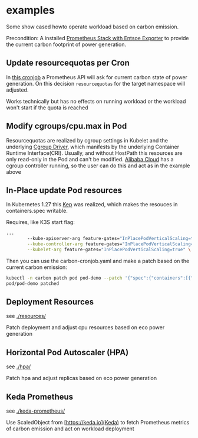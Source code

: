 # examples

Some show cased howto operate workload based on carbon emission.

Precondition: A installed [Prometheus Stack with Entsoe Exporter](https://github.com/eumel8/carbon-footprint) to provide the current carbon footprint of power generation.

## Update resourcequotas per Cron

In [this cronjob](quota/carbon-cronjob.yaml) a Prometheus API will ask for current carbon state of power generation.
On this decision `resourcequotas` for the target namespace will adjusted.

Works technically but has no effects on running workload or the workload won't start if the quota is reached

## Modify cgroups/cpu.max in Pod

Resourcequotas are realized by cgroup settings in Kubelet and the underlying [Cgroup Driver](https://kubernetes.io/docs/concepts/architecture/cgroups/), which manifests by the underlying Container Runtime Interface(CRI). Usually, and without HostPath this resources are only read-only in the Pod and can't be modified. [Alibaba Cloud](https://www.alibabacloud.com/help/en/ack/ack-managed-and-ack-dedicated/user-guide/dynamically-modify-the-resource-parameters-of-a-pod) has a cgroup controller running, so the user can do this and act as in the example above

## In-Place update Pod resources

In Kubernetes 1.27 this [Kep](https://github.com/kubernetes/enhancements/blob/master/keps/sig-node/1287-in-place-update-pod-resources/kep.yaml) was realized, which makes the resouces in containers.spec writable.

Requires, like K3S start flag:

```bash
...
        --kube-apiserver-arg feature-gates="InPlacePodVerticalScaling=true" \
        --kube-controller-arg feature-gates="InPlacePodVerticalScaling=true" \
        --kubelet-arg feature-gates="InPlacePodVerticalScaling=true" \
```

Then you can use the carbon-cronjob.yaml and make a patch based on the current carbon emission:

```bash
kubectl -n carbon patch pod pod-demo --patch '{"spec":{"containers":[{"name":"pod-demo", "resources":{"requests":{"cpu":"550m"}}}]}}'
pod/pod-demo patched
```

## Deployment Resources

see [./resources/](resources)

Patch deployment and adjust cpu resources based on eco power generation

## Horizontal Pod Autoscaler (HPA)

see [./hpa/](hpa)

Patch hpa and adjust replicas based on eco power generation

## Keda Prometheus

see [./keda-prometheus/](keda-prometheus)

Use ScaledObject from [https://keda.io](Keda) to fetch Prometheus metrics of carbon emission and act on workload deployment
